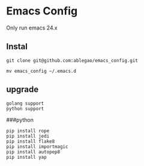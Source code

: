 # Emacs Config
Only run emacs 24.x


## Instal
	
	git clone git@github.com:ablegao/emacs_config.git

	mv emacs_config ~/.emacs.d 

## upgrade 

	golang support
	python support
	


###python 

	pip install rope
	pip install jedi
	pip install flake8
	pip install importmagic
	pip install autopep8
	pip install yap
